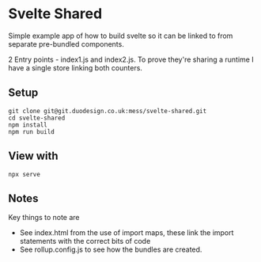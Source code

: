 # Svelte Shared

Simple example app of how to build svelte so it can be linked to from separate pre-bundled components.

2 Entry points - index1.js and index2.js. To prove they're sharing a runtime I have a single store linking both counters.


## Setup

```
git clone git@git.duodesign.co.uk:mess/svelte-shared.git
cd svelte-shared
npm install
npm run build
```

## View with

```
npx serve
```

## Notes

Key things to note are

* See index.html from the use of import maps, these link the import statements with the correct bits of code
* See rollup.config.js to see how the bundles are created.